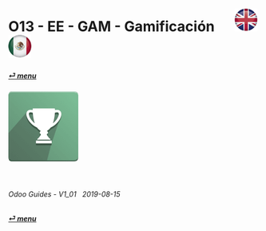 # O13 - EE - GAM - Gamificación &nbsp;&nbsp;&nbsp;&nbsp; [![en-uk](/doc/img/flg/en-uk-flg-btn-sml.png)](/en-uk/o13/ee/gam/en-uk-o13-ee-gam-guides.md) [ ![es-mx](/doc/img/flg/es-mx-flg-btn-sml.png)](/es-mx/o13/ee/gam/es-mx-o13-ee-gam-guides.md)
#### [_&#x23CE; menu_](/en-uk/o13/ee/en-uk-o13-ee-guides-menu.md "Regresar al menú de EE")  
### ![gam](/doc/img/app/big/gam.png)
[ⱽ¹²³⁴⁵⁶⁷⁸⁹⁰⁻]: # (ⱽ¹²³⁴⁵⁶⁷⁸⁹⁰⁻)

<br>

###### Odoo Guides - V1_01 &nbsp; 2019-08-15  
**[_&#x23CE; menu_](/en-uk/o13/ee/en-uk-o13-ee-guides-menu.md)**  
